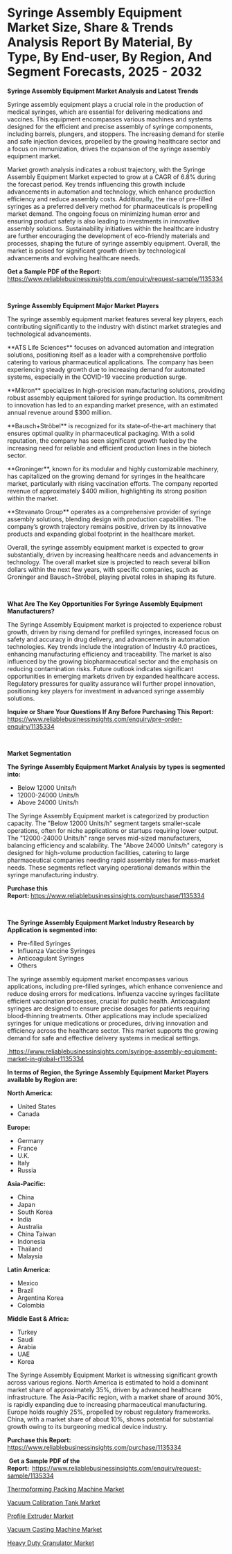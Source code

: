 <p><h1>Syringe Assembly Equipment Market Size, Share & Trends Analysis Report By Material, By Type, By End-user, By Region, And Segment Forecasts, 2025 - 2032</h1></p><p><strong>Syringe Assembly Equipment Market Analysis and Latest Trends</strong></p>
<p><p>Syringe assembly equipment plays a crucial role in the production of medical syringes, which are essential for delivering medications and vaccines. This equipment encompasses various machines and systems designed for the efficient and precise assembly of syringe components, including barrels, plungers, and stoppers. The increasing demand for sterile and safe injection devices, propelled by the growing healthcare sector and a focus on immunization, drives the expansion of the syringe assembly equipment market.</p><p>Market growth analysis indicates a robust trajectory, with the Syringe Assembly Equipment Market expected to grow at a CAGR of 6.8% during the forecast period. Key trends influencing this growth include advancements in automation and technology, which enhance production efficiency and reduce assembly costs. Additionally, the rise of pre-filled syringes as a preferred delivery method for pharmaceuticals is propelling market demand. The ongoing focus on minimizing human error and ensuring product safety is also leading to investments in innovative assembly solutions. Sustainability initiatives within the healthcare industry are further encouraging the development of eco-friendly materials and processes, shaping the future of syringe assembly equipment. Overall, the market is poised for significant growth driven by technological advancements and evolving healthcare needs.</p></p>
<p><strong>Get a Sample PDF of the Report:&nbsp;</strong> <a href="https://www.reliablebusinessinsights.com/enquiry/request-sample/1135334?utm_campaign=1113&utm_medium=2&utm_source=Github&utm_content=ia&utm_term=18022025&utm_id=syringe-assembly-equipment">https://www.reliablebusinessinsights.com/enquiry/request-sample/1135334</a></p>
<p>&nbsp;</p>
<p><strong>Syringe Assembly Equipment Major Market Players</strong></p>
<p><p>The syringe assembly equipment market features several key players, each contributing significantly to the industry with distinct market strategies and technological advancements. </p><p>**ATS Life Sciences** focuses on advanced automation and integration solutions, positioning itself as a leader with a comprehensive portfolio catering to various pharmaceutical applications. The company has been experiencing steady growth due to increasing demand for automated systems, especially in the COVID-19 vaccine production surge.</p><p>**Mikron** specializes in high-precision manufacturing solutions, providing robust assembly equipment tailored for syringe production. Its commitment to innovation has led to an expanding market presence, with an estimated annual revenue around $300 million.</p><p>**Bausch+Ströbel** is recognized for its state-of-the-art machinery that ensures optimal quality in pharmaceutical packaging. With a solid reputation, the company has seen significant growth fueled by the increasing need for reliable and efficient production lines in the biotech sector.</p><p>**Groninger**, known for its modular and highly customizable machinery, has capitalized on the growing demand for syringes in the healthcare market, particularly with rising vaccination efforts. The company reported revenue of approximately $400 million, highlighting its strong position within the market.</p><p>**Stevanato Group** operates as a comprehensive provider of syringe assembly solutions, blending design with production capabilities. The company’s growth trajectory remains positive, driven by its innovative products and expanding global footprint in the healthcare market.</p><p>Overall, the syringe assembly equipment market is expected to grow substantially, driven by increasing healthcare needs and advancements in technology. The overall market size is projected to reach several billion dollars within the next few years, with specific companies, such as Groninger and Bausch+Ströbel, playing pivotal roles in shaping its future.</p></p>
<p>&nbsp;</p>
<p><strong>What Are The Key Opportunities For Syringe Assembly Equipment Manufacturers?</strong></p>
<p><p>The Syringe Assembly Equipment market is projected to experience robust growth, driven by rising demand for prefilled syringes, increased focus on safety and accuracy in drug delivery, and advancements in automation technologies. Key trends include the integration of Industry 4.0 practices, enhancing manufacturing efficiency and traceability. The market is also influenced by the growing biopharmaceutical sector and the emphasis on reducing contamination risks. Future outlook indicates significant opportunities in emerging markets driven by expanded healthcare access. Regulatory pressures for quality assurance will further propel innovation, positioning key players for investment in advanced syringe assembly solutions.</p></p>
<p><strong>Inquire or Share Your Questions If Any Before Purchasing This Report:</strong> <a href="https://www.reliablebusinessinsights.com/enquiry/pre-order-enquiry/1135334?utm_campaign=1113&utm_medium=2&utm_source=Github&utm_content=ia&utm_term=18022025&utm_id=syringe-assembly-equipment">https://www.reliablebusinessinsights.com/enquiry/pre-order-enquiry/1135334</a></p>
<p>&nbsp;</p>
<p><strong>Market Segmentation</strong></p>
<p><strong>The Syringe Assembly Equipment Market Analysis by types is segmented into:</strong></p>
<p><ul><li>Below 12000 Units/h</li><li>12000-24000 Units/h</li><li>Above 24000 Units/h</li></ul></p>
<p><p>The Syringe Assembly Equipment market is categorized by production capacity. The "Below 12000 Units/h" segment targets smaller-scale operations, often for niche applications or startups requiring lower output. The "12000-24000 Units/h" range serves mid-sized manufacturers, balancing efficiency and scalability. The "Above 24000 Units/h" category is designed for high-volume production facilities, catering to large pharmaceutical companies needing rapid assembly rates for mass-market needs. These segments reflect varying operational demands within the syringe manufacturing industry.</p></p>
<p><strong>Purchase this Report:&nbsp;</strong><a href="https://www.reliablebusinessinsights.com/purchase/1135334?utm_campaign=1113&utm_medium=2&utm_source=Github&utm_content=ia&utm_term=18022025&utm_id=syringe-assembly-equipment">https://www.reliablebusinessinsights.com/purchase/1135334</a></p>
<p>&nbsp;</p>
<p><strong>The Syringe Assembly Equipment Market Industry Research by Application is segmented into:</strong></p>
<p><ul><li>Pre-filled Syringes</li><li>Influenza Vaccine Syringes</li><li>Anticoagulant Syringes</li><li>Others</li></ul></p>
<p><p>The syringe assembly equipment market encompasses various applications, including pre-filled syringes, which enhance convenience and reduce dosing errors for medications. Influenza vaccine syringes facilitate efficient vaccination processes, crucial for public health. Anticoagulant syringes are designed to ensure precise dosages for patients requiring blood-thinning treatments. Other applications may include specialized syringes for unique medications or procedures, driving innovation and efficiency across the healthcare sector. This market supports the growing demand for safe and effective delivery systems in medical settings.</p></p>
<p><a href="https://www.reliablebusinessinsights.com/syringe-assembly-equipment-market-in-global-r1135334?utm_campaign=1113&utm_medium=2&utm_source=Github&utm_content=ia&utm_term=18022025&utm_id=syringe-assembly-equipment">&nbsp;https://www.reliablebusinessinsights.com/syringe-assembly-equipment-market-in-global-r1135334</a></p>
<p><strong>In terms of Region, the Syringe Assembly Equipment Market Players available by Region are:</strong></p>
<p>
    <p> <strong> North America: </strong>
        <ul>
            <li>United States</li>
            <li>Canada</li>
        </ul>
        </p> 
    <p> <strong> Europe: </strong>
        <ul>
            <li>Germany</li>
            <li>France</li>
            <li>U.K.</li>
            <li>Italy</li>
            <li>Russia</li>
        </ul>
        </p> 
    <p> <strong> Asia-Pacific: </strong>
        <ul>
            <li>China</li>
            <li>Japan</li>
            <li>South Korea</li>
            <li>India</li>
            <li>Australia</li>
            <li>China Taiwan</li>
            <li>Indonesia</li>
            <li>Thailand</li>
            <li>Malaysia</li>
        </ul>
        </p> 
    <p> <strong> Latin America: </strong>
        <ul>
            <li>Mexico</li>
            <li>Brazil</li>
            <li>Argentina Korea</li>
            <li>Colombia</li>
        </ul>
        </p> 
    <p> <strong> Middle East & Africa: </strong>
        <ul>
            <li>Turkey</li>
            <li>Saudi</li>
            <li>Arabia</li>
            <li>UAE</li>
            <li>Korea</li>
        </ul>
    </p>
    </p>
<p><p>The Syringe Assembly Equipment Market is witnessing significant growth across various regions. North America is estimated to hold a dominant market share of approximately 35%, driven by advanced healthcare infrastructure. The Asia-Pacific region, with a market share of around 30%, is rapidly expanding due to increasing pharmaceutical manufacturing. Europe holds roughly 25%, propelled by robust regulatory frameworks. China, with a market share of about 10%, shows potential for substantial growth owing to its burgeoning medical device industry.</p></p>
<p><strong>Purchase this Report: </strong><a href="https://www.reliablebusinessinsights.com/purchase/1135334?utm_campaign=1113&utm_medium=2&utm_source=Github&utm_content=ia&utm_term=18022025&utm_id=syringe-assembly-equipment">https://www.reliablebusinessinsights.com/purchase/1135334</a></p>
<p>&nbsp;<strong>Get a Sample PDF of the Report:&nbsp;&nbsp;</strong><a href="https://www.reliablebusinessinsights.com/enquiry/request-sample/1135334?utm_campaign=1113&utm_medium=2&utm_source=Github&utm_content=ia&utm_term=18022025&utm_id=syringe-assembly-equipment">https://www.reliablebusinessinsights.com/enquiry/request-sample/1135334</a></p>
<p><strong></strong></p>
<p><p><a href="https://github.com/guinoopandam/Market-Research-Report-List-1/blob/main/thermoforming-packing-machine-market.md?utm_campaign=1113&utm_medium=2&utm_source=Github&utm_content=ia&utm_term=18022025&utm_id=syringe-assembly-equipment">Thermoforming Packing Machine Market</a></p><p><a href="https://github.com/carylgrinko/Market-Research-Report-List-1/blob/main/vacuum-calibration-tank-market.md?utm_campaign=1113&utm_medium=2&utm_source=Github&utm_content=ia&utm_term=18022025&utm_id=syringe-assembly-equipment">Vacuum Calibration Tank Market</a></p><p><a href="https://github.com/ziogaskangui96/Market-Research-Report-List-1/blob/main/profile-extruder-market.md?utm_campaign=1113&utm_medium=2&utm_source=Github&utm_content=ia&utm_term=18022025&utm_id=syringe-assembly-equipment">Profile Extruder Market</a></p><p><a href="https://github.com/lizonbochil23/Market-Research-Report-List-1/blob/main/vacuum-casting-machine-market.md?utm_campaign=1113&utm_medium=2&utm_source=Github&utm_content=ia&utm_term=18022025&utm_id=syringe-assembly-equipment">Vacuum Casting Machine Market</a></p><p><a href="https://github.com/leyesamilej/Market-Research-Report-List-1/blob/main/heavy-duty-granulator-market.md?utm_campaign=1113&utm_medium=2&utm_source=Github&utm_content=ia&utm_term=18022025&utm_id=syringe-assembly-equipment">Heavy Duty Granulator Market</a></p></p>